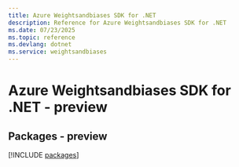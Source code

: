 ```yaml
---
title: Azure Weightsandbiases SDK for .NET
description: Reference for Azure Weightsandbiases SDK for .NET
ms.date: 07/23/2025
ms.topic: reference
ms.devlang: dotnet
ms.service: weightsandbiases
---
```

# Azure Weightsandbiases SDK for .NET - preview
## Packages - preview
[!INCLUDE [packages](weightsandbiases-index.md)]